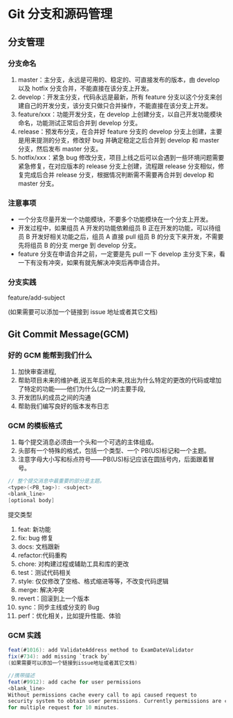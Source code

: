 # Git 分支和源码管理

## 分支管理

### 分支命名

1. master：主分支，永远是可用的、稳定的、可直接发布的版本，由 develop 以及 hotfix 分支合并，不能直接在该分支上开发。
2. develop：开发主分支，代码永远是最新，所有 feature 分支以这个分支来创建自己的开发分支，该分支只做只合并操作，不能直接在该分支上开发。
3. feature/xxx：功能开发分支，在 develop 上创建分支，以自己开发功能模块命名，功能测试正常后合并到 develop 分支。
4. release：预发布分支，在合并好 feature 分支的 develop 分支上创建，主要是用来提测的分支，修改好 bug 并确定稳定之后合并到 develop 和 master 分支，然后发布 master 分支。
5. hotfix/xxx：紧急 bug 修改分支，项目上线之后可以会遇到一些环境问题需要紧急修复，在对应版本的 release 分支上创建，流程跟 release 分支相似，修复完成后合并 release 分支，根据情况判断需不需要再合并到 develop 和 master 分支。

### 注意事项

- 一个分支尽量开发一个功能模块，不要多个功能模块在一个分支上开发。
- 开发过程中，如果组员 A 开发的功能依赖组员 B 正在开发的功能，可以待组员 B 开发好相关功能之后，组员 A 直接 pull 组员 B 的分支下来开发，不需要先将组员 B 的分支 merge 到 develop 分支。
- feature 分支在申请合并之前，一定要是先 pull 一下 develop 主分支下来，看一下有没有冲突，如果有就先解决冲突后再申请合并。

### 分支实践

feature/add-subject

(如果需要可以添加一个链接到 issue 地址或者其它文档)

## Git Commit Message(GCM)

### 好的 GCM 能帮到我们什么

1. 加快审查进程,
2. 帮助项目未来的维护者,说五年后的未来,找出为什么特定的更改的代码或增加了特定的功能——他们为什么(之一)的主要手段,
3. 开发团队的成员之间的沟通
4. 帮助我们编写良好的版本发布日志

### GCM 的模板格式

1. 每个提交消息必须由一个头和一个可选的主体组成。
2. 头部有一个特殊的格式，包括一个类型、一个 PB(US)标记和一个主题。
3. 注意字母大小写和标点符号——PB(US)标记应该在圆括号内，后面跟着冒号。

```csharp
// 整个提交消息中最重要的部分是主题。
<type>(<PB_tag>): <subject>
<blank_line>
[optional body]
```

提交类型

1. feat: 新功能
2. fix: bug 修复
3. docs: 文档跟新
4. refactor:代码重构
5. chore: 对构建过程或辅助工具和库的更改
6. test：测试代码相关
7. style: 仅仅修改了空格、格式缩进等等，不改变代码逻辑
8. merge: 解决冲突
9. revert：回滚到上一个版本
10. sync：同步主线或分支的 Bug
11. perf：优化相关，比如提升性能、体验

### GCM 实践

```csharp
feat(#1016): add ValidateAddress method to ExamDateValidator
fix(#734): add missing `track by`
(如果需要可以添加一个链接到issue地址或者其它文档)
```

```csharp
//携带描述
feat(#9912): add cache for user permissions
<blank_line>
Without permissions cache every call to api caused request to
security system to obtain user permissions. Currently permissions are cached
for multiple request for 10 minutes.
```

